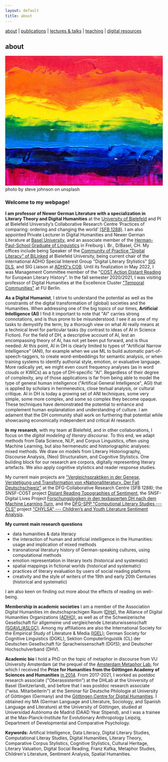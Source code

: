 ```yaml
---
layout: default
title: about
---
```


[about](about.md)  |  [publications](publications.md)  |  [lectures & talks](lectures_talks.md)  |  [teaching](teaching.md)  | [digital resources](dig_res.md)


## about

![colors](./assets/img/steve-johnson-JLfem8ViKVA-unsplash.jpg)
photo by steve johnson on unsplash

### Welcome to my webpage!

**I am professor of Newer German Literature with a specialization in Literary Theory and Digital Humanities** at the [University of Bielefeld](https://www.uni-bielefeld.de/fakultaeten/linguistik-literaturwissenschaft/studium-lehre/faecher/germanistik/aktuelles.xml) and PI at Bielefeld University’s Collaborative Research Centre ‘Practices of comparing: ordering and changing the world’ [(SFB 1288)](https://www.uni-bielefeld.de/sfb/sfb1288/). I am also appointed Private Lecturer in Digital Humanities and Newer German Literature at [Basel University](https://dhlab.philhist.unibas.ch/de/personen/berenike-herrmann/), and an associate member of the [Herman-Paul-School Graduate of Linguistics](https://www.hpsl-linguistics.org/people/faculty-and-researchers/) in Freiburg i. Br., D/Basel, CH. My offices include being Speaker of the [Community of Practice "Digital Literacy" of BiLinked](https://www.uni-bielefeld.de/themen/bilinked/communities-of-practice/data-literacy/) at Bielefeld University, being current chair of the international ADHO Special Interest Group "Digital Literary Stylistics" [SIG DLS](https://dls.hypotheses.org), and SIG Liaison at [ADHO's COB](https://adho.org/administration/steering). Until its finalization in May 2022, I was Management Committee member of the "[COST Action Distant Reading](https://www.distant-reading.net/) for European Literary History". In the fall semester 2020/2021, I was visiting professor of Digital Humanities at the Excellence Cluster ["Temporal Communities"](https://www.temporal-communities.de/) at FU Berlin.

**As a Digital Humanist**, I strive to understand the potential as well as the constraints of the digital transformation of (global) societies and the Humanities. When addressing one of the big topics of our times, **Artificial Intelligence (AI)** I find it important to note that "AI" carries strong connotations, and is thus prone to be misunderstood. I see it as one of my tasks to demystify the term, by a thorough view on what AI really means at a technical level for particular tasks (by contrast to ideas of AI in Science Fiction). For the field of DH, a descriptive account of AI, lest an encompassing theory of AI, has not yet been put forward, and is thus needed: At this point, AI in DH is clearly limited to types of "Artificial Narrow Intelligence" (ANI), for example when we use ML to build automatic part-of-speech-taggers, to create word-embeddings for semantic analysis, or when training systems to identify authorial style, emotion, or evaluative language. More radically yet, we might even count frequency analyses (as in word clouds or KWICs) as a type of DH-specific "AI". Regardless of their degree of complexity, any of those applications is far from being able to model the type of general human intelligence ("Artifical General Intelligence", AGI) that is applied by scholars in hermeneutics, close textual analysis, or cultural critique. AI in DH is today a growing set of ANI techniques, some very simple, some more complex, and some so complex they become opaque. These techniques have demonstrated the potential to enhance and complement human explanatation and understanding of culture. I am adament that the DH community shall work on furthering that potential while showcasing economically independent and critical AI research.

**In my research**, with my team at Bielefeld, and in other collaborations, I focus on the *digital modeling of literary discourse*. To this end, we adapt methods from Data Science, NLP, and Corpus Linguistics, often using Machine Learning, but also hermeneutic and historiographic analyses: mixed methods. We draw on models from Literary Historiography, Discourse Analysis, (Neo) Structuralism, and Cognitive Stylistics. One building block for our research are corpora, digitally representing literary artefacts. We also apply cognitive stylistics and reader response studies. 

My current main projects are ["Vergleichspraktiken in der Genese, Verstetigung und Transformation von «Nationalliteratur». Der Fall Deutschschweiz"](https://blogs.uni-bielefeld.de/blog/sfb1288/entry/neues_teilprojekt_im_sfb_12881) at the DFG-Collaborative Research Centre (SFB 1288); the SNSF-COST project [Distant Reading Topographies of Sentiment](https://mountain-sentiment.github.io/), the SNSF-Digital Lives Project [Forschungslogiken in den texbasierten DH nach dem Machine Learning Turn](http://www.forschungslogiken.net/en/), and the [DFG-SPP "Computional Literary Studies --- CLS"](https://dfg-spp-cls.github.io/) project ["CHYLSA" --- Children’s and Youth Literature Sentiment Analysis](https://www.ewi-psy.fu-berlin.de/einrichtungen/arbeitsbereiche/allgpsy/Forschung/Drittmittelprojekte/CHYLSA/index.html). 

**My current main research questions**
- data humanities & data literacy
- the interaction of human and artificial intelligence in the Humanities: usage and implication of mixed methods
- transnational literatury history of German-speaking cultures, using computational methods
- emotion representation in literary texts (historical and systematic)
- spatial mappings in fictional worlds (historical and systematic)
- practices of literary evaluation by users of social reading platforms
- creativity and the style of writers of the 19th and early 20th Centuries (historical and systematic)

I am also keen on finding out more about the effects of reading on well-being.

**Membership in academic societies** I am a member of the Association Digital Humanities im deutschsprachigen Raum ([DHd)](http://dig-hum.de/ueber-dhd), the Alliance of Digital Humanities Organizations [(ADHO)](http://adho.org/), as well as of the Schweizerische Gesellschaft für allgemeine und vergleichende Literaturwissenschaft [(SGAVL/ASLGC)](https://sagw.ch/sgavl/). Among my affiliations are also the International Society for the Empirical Study of Literature & Media [(IGEL)](https://sites.google.com/igelassoc.org/igel2018/home); German Society for Cognitive Linguistics (DGKL), Sektion Computerlinguistik (CL) der Deutschen Gesellschaft für Sprachwissenschaft (DGfS); and Deutscher Hochschulverband (DHV). 

**Academic bio** I hold a PhD on the topic of metaphor in discourse from VU University Amsterdam (at the prequel of the [Amsterdam Metaphor Lab](http://metaphorlab.org/), for which I received the **Prize for Humanities from the Göttingen Academy of Sciences and Humanities** [in 2014](https://adw-goe.de/en/awards/categories/preis-fuer-geisteswissenschaften/preistraeger/). From 2017-2021, I worked as postdoc research associate ("Oberassistentin") at the DHLab at the University of Basel (Switzerland), and before that I was postdoc research associate ("wiss. Mitarbeiterin") at the Seminar für Deutsche Philologie at University of Göttingen (Germany) and the [Göttingen Centre for Digital Humanities](https://www.gcdh.de/en/campuslab/labs/text/). I obtained my MA (German Language and Literature, Sociology, and Spanish Language and Literature) at the University of Göttingen, studied at Universidad Autónoma de Madrid (DAAD Year Stipend), and I was a trainee at the Max-Planck-Institute for Evolutionary Anthropology Leipzig, Department of Developmental and Comparative Psychology.

**Keywords:** Artifical Intelligence, Data Literacy, Digital Literary Studies, Computational Literay Studies, Digital Humanities, Literary Theory, Comparative Corpus Stylistics, Cognitive Stylistics, Cultural Heritage, Literary Valuation, Digital Social Reading, Franz Kafka, Metaphor Studies, Children's Literature, Sentiment Analysis, Spatial Humanities.

